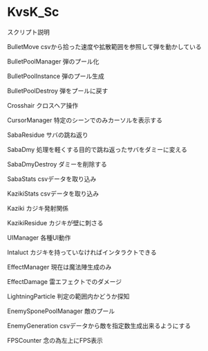 # KvsK_Sc
スクリプト説明


BulletMove
	csvから拾った速度や拡散範囲を参照して弾を動かしている
 
BulletPoolManager
	弾のプール化
 
BulletPoolInstance
	弾のプール生成
 
BulletPoolDestroy
	弾をプールに戻す
 
Crosshair
	クロスヘア操作
 
CursorManager
	特定のシーンでのみカーソルを表示する

SabaResidue
	サバの跳ね返り
 
SabaDmy
	処理を軽くする目的で跳ね返ったサバをダミーに変える
 
SabaDmyDestroy
	ダミーを削除する

SabaStats
	csvデータを取り込み
 
KazikiStats
	csvデータを取り込み

Kaziki
	カジキ発射関係
 
KazikiResidue
	カジキが壁に刺さる
	
UIManager
	各種UI動作

Intaluct
	カジキを持っていなければインタラクトできる



EffectManager
	現在は魔法陣生成のみ
 
EffectDamage
	雷エフェクトでのダメージ
 
LightningParticle
	判定の範囲内かどうか探知

EnemySponePoolManager
	敵のプール
 
EnemyGeneration
	csvデータから敵を指定数生成出来るようにする

	


FPSCounter
	念の為左上にFPS表示
